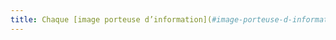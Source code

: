 ```yaml
---
title: Chaque [image porteuse d’information](#image-porteuse-d-information) a-t-elle une [alternative textuelle](#alternative-textuelle-image) ?
---
```

